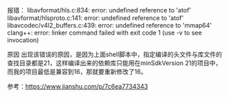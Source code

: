 报错：
libavformat/hls.c:834: error: undefined reference to 'atof'
libavformat/hlsproto.c:141: error: undefined reference to 'atof'
libavcodec/v4l2_buffers.c:439: error: undefined reference to 'mmap64'
clang++: error: linker command failed with exit code 1 (use -v to see invocation)

原因
出现该错误的原因，是因为上面shell脚本中，指定编译的头文件与库文件的查找目录都是21，这样编译出来的依赖库只能用在minSdkVersion 21的项目中，而我的项目最低是兼容到16，那就要重新修改了16。

参考：https://www.jianshu.com/p/7c6ea7734343
